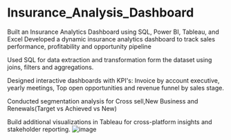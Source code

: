 # Insurance_Analysis_Dashboard
Built an Insurance Analytics Dashboard using SQL, Power BI, Tableau, and Excel
Developed a dynamic insurance analytics dashboard to track sales performance, profitability and opportunity pipeline

Used SQL for data extraction and transformation form the dataset using joins, filters and aggregations.

Designed interactive dashboards with KPI's: Invoice by account executive, yearly meetings, Top open opportunities and revenue funnel by sales stage.

Conducted segmentation analysis for Cross sell,New Business and Renewals(Target vs Achieved vs New)

Build additional visualizations in Tableau for cross-platform insights and stakeholder reporting.
![image](https://github.com/user-attachments/assets/a5502002-c402-4774-a509-747bf7667c8f)
